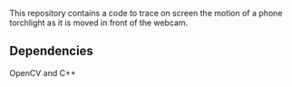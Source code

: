 This repository contains a code to trace on screen the motion of a phone torchlight as it is moved in front of the webcam. 
## Dependencies
OpenCV and C++
